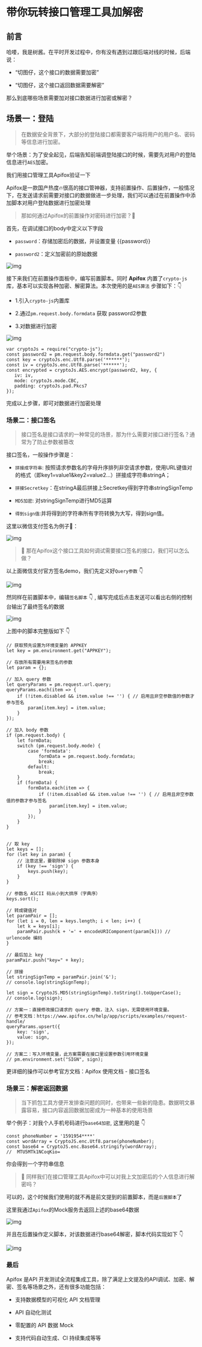 # 带你玩转接口管理工具加解密

## 前言

哈喽，我是树酱。在平时开发过程中，你有没有遇到过跟后端对线的时候，后端说：

-   “切图仔，这个接口的数据需要加密”
    
-   “切图仔，这个接口返回数据需要解密”
    

那么到底哪些场景需要加对接口数据进行加密或解密？

## 场景一：登陆

> 在数据安全背景下，大部分的登陆接口都需要客户端将用户的用户名、密码等信息进行加密。

举个场景：为了安全起见，后端告知前端调登陆接口的时候，需要先对用户的登陆信息进行`AES`加密。

我们用接口管理工具Apifox验证一下

Apifox是一款国产热度🔥很高的接口管神器，支持前置操作、后置操作，一般情况下，在发送请求前需要对接口的数据做进一步处理，我们可以通过在前置操作中添加脚本对用户登陆数据进行加密处理

> 那如何通过Apifox的前置操作对密码进行加密？🤔️

首先，在调试接口的body中定义以下字段

-   `password`：存储加密后的数据，并设置变量 {{password}}
    
-   `password2`：定义加密前的原始数据
    

![img](../../assets/img/article-cover/incode-1.png)


接下来我们在前置操作面板中，编写前置脚本。同时 **Apifox** 内置了`crypto-js`库，基本可以实现各种加密、解密算法。本次使用的是`AES算法` 步骤如下：👇

-   1.引入`crypto-js`内置库
    
-   2.通过`pm.request.body.formdata` 获取 password2参数
    
-   3.对数据进行加密
    
![img](../../assets/img/article-cover/incode-2.png)


```
var cryptoJs = require("crypto-js");
const password2 = pm.request.body.formdata.get("password2")
const key = cryptoJs.enc.Utf8.parse('******');
const iv = cryptoJs.enc.Utf8.parse('******');
const encrypted = cryptoJs.AES.encrypt(password2, key, {
   iv: iv,
   mode: cryptoJs.mode.CBC,
   padding: cryptoJs.pad.Pkcs7
});
```

完成以上步骤，即可对数据进行加密处理

### 场景二：接口签名

> 接口签名是接口请求的一种常见的场景，那为什么需要对接口进行签名？通常为了防止参数被篡改

接口签名，一般操作步骤是：

-   `拼接成字符串`: 按照请求参数名的字母升序排列非空请求参数，使用URL键值对的格式（即key1=value1&key2=value2…）拼接成字符串stringA；
    
-   `拼接Secretkey`：在stringA最后拼接上Secretkey得到字符串stringSignTemp
    
-   `MD5加密`: 对stringSignTemp进行MD5运算
    
-   `得到sign值`:并将得到的字符串所有字符转换为大写，得到sign值。
    

这里以微信支付签名为例子🌰：

![img](../../assets/img/article-cover/incode-3.png)


> 🤔️ 那在Apifox这个接口工具如何调试需要接口签名的接口，我们可以怎么做？

以上面微信支付官方签名demo，我们先定义好`Query参数` 👇

![img](../../assets/img/article-cover/incode-4.png)

然同样在前置脚本中，编辑`签名脚本` 👇 , 编写完成后点击发送可以看出右侧的控制台输出了最终签名的数据

![img](../../assets/img/article-cover/incode-5.png)

上图中的脚本完整版如下 👇

```
// 获取预先设置为环境变量的 APPKEY
let key = pm.environment.get("APPKEY");

// 存放所有需要用来签名的参数
let param = {};

// 加入 query 参数
let queryParams = pm.request.url.query;
queryParams.each(item => {
    if (!item.disabled && item.value !== '') { // 启用且非空参数值的参数才参与签名
        param[item.key] = item.value;
    }
});

// 加入 body 参数
if (pm.request.body) {
    let formData;
    switch (pm.request.body.mode) {
        case 'formdata':
            formData = pm.request.body.formdata;
            break;
        default:
            break;
    }
    if (formData) {
        formData.each(item => {
            if (!item.disabled && item.value !== '') { // 启用且非空参数值的参数才参与签名
                param[item.key] = item.value;
            }
        });
    }
}


// 取 key
let keys = [];
for (let key in param) {
    // 注意这里，要剔除掉 sign 参数本身
    if (key !== 'sign') {
        keys.push(key);
    }
}

// 参数名 ASCII 码从小到大排序（字典序）
keys.sort();

// 转成键值对
let paramPair = [];
for (let i = 0, len = keys.length; i < len; i++) {
    let k = keys[i];
    paramPair.push(k + '=' + encodeURIComponent(param[k])) // urlencode 编码
}

// 最后加上 key
paramPair.push("key=" + key);

// 拼接
let stringSignTemp = paramPair.join('&');
// console.log(stringSignTemp);

let sign = CryptoJS.MD5(stringSignTemp).toString().toUpperCase();
// console.log(sign);

// 方案一：直接修改接口请求的 query 参数，注入 sign，无需使用环境变量。
// 参考文档：https://www.apifox.cn/help/app/scripts/examples/request-handle/
queryParams.upsert({
    key: 'sign',
    value: sign,
});

// 方案二：写入环境变量，此方案需要在接口里设置参数引用环境变量
// pm.environment.set("SIGN", sign);
```

更详细的操作可以参考官方文档：Apifox 使用文档 - 接口签名

### 场景三：解密返回数据

> 当下抓包工具方便开发排查问题的同时，也带来一些新的隐患。数据明文暴露容易，接口内容返回数据加密成为一种基本的使用场景

举个例子：对我个人手机号码进行`base64加密`, 这里用的是 👇

```
const phoneNumber = '1591954****'
const wordArray = CryptoJS.enc.Utf8.parse(phoneNumber);
const base64 = CryptoJS.enc.Base64.stringify(wordArray);
//  MTU5MTk1NCoqKio=
```

你会得到一个字符串信息

> 🤔️ 同样我们在接口管理工具Apifox中可以对我上文加密后的个人信息进行解密吗？

可以的，这个时候我们使用的就不再是前文提到的前置脚本，而是`后置脚本`了

这里我通过`Apifox`的Mock服务去返回上述的base64数据

![img](../../assets/img/article-cover/incode-6.png)

并且在后置操作定义脚本，对该数据进行base64解密，脚本代码实现如下 👇

![img](../../assets/img/article-cover/incode-7.png)

### 最后

Apifox 是API 开发测试全流程集成工具，除了满足上文提及的API调试、加密、解密、签名等场景之外，还有很多功能包括：

-   支持数据模型的可视化 API 文档管理
    
-   API 自动化测试
    
-   零配置的 API 数据 Mock
    
-   支持代码自动生成、CI 持续集成等等
